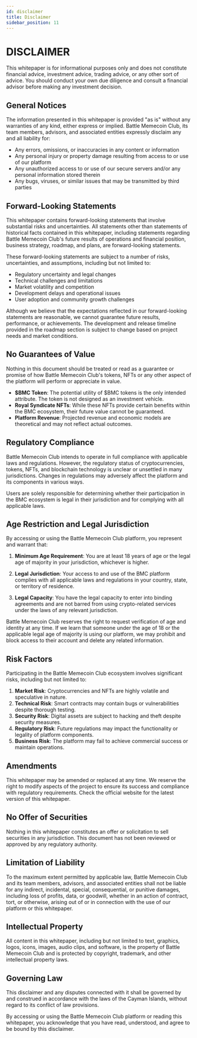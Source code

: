 ```yaml
---
id: disclaimer
title: Disclaimer
sidebar_position: 11
---
```


# DISCLAIMER

This whitepaper is for informational purposes only and does not constitute financial advice, investment advice, trading advice, or any other sort of advice. You should conduct your own due diligence and consult a financial advisor before making any investment decision.

## General Notices

The information presented in this whitepaper is provided "as is" without any warranties of any kind, either express or implied. Battle Memecoin Club, its team members, advisors, and associated entities expressly disclaim any and all liability for:

- Any errors, omissions, or inaccuracies in any content or information
- Any personal injury or property damage resulting from access to or use of our platform
- Any unauthorized access to or use of our secure servers and/or any personal information stored therein
- Any bugs, viruses, or similar issues that may be transmitted by third parties

## Forward-Looking Statements

This whitepaper contains forward-looking statements that involve substantial risks and uncertainties. All statements other than statements of historical facts contained in this whitepaper, including statements regarding Battle Memecoin Club's future results of operations and financial position, business strategy, roadmap, and plans, are forward-looking statements.

These forward-looking statements are subject to a number of risks, uncertainties, and assumptions, including but not limited to:

- Regulatory uncertainty and legal changes
- Technical challenges and limitations
- Market volatility and competition
- Development delays and operational issues
- User adoption and community growth challenges

Although we believe that the expectations reflected in our forward-looking statements are reasonable, we cannot guarantee future results, performance, or achievements. The development and release timeline provided in the roadmap section is subject to change based on project needs and market conditions.

## No Guarantees of Value

Nothing in this document should be treated or read as a guarantee or promise of how Battle Memecoin Club's tokens, NFTs or any other aspect of the platform will perform or appreciate in value.

- **$BMC Token**: The potential utility of $BMC tokens is the only intended attribute. The token is not designed as an investment vehicle.
- **Royal Syndicate NFTs**: While these NFTs provide certain benefits within the BMC ecosystem, their future value cannot be guaranteed.
- **Platform Revenue**: Projected revenue and economic models are theoretical and may not reflect actual outcomes.

## Regulatory Compliance

Battle Memecoin Club intends to operate in full compliance with applicable laws and regulations. However, the regulatory status of cryptocurrencies, tokens, NFTs, and blockchain technology is unclear or unsettled in many jurisdictions. Changes in regulations may adversely affect the platform and its components in various ways.

Users are solely responsible for determining whether their participation in the BMC ecosystem is legal in their jurisdiction and for complying with all applicable laws.

## Age Restriction and Legal Jurisdiction

By accessing or using the Battle Memecoin Club platform, you represent and warrant that:

1. **Minimum Age Requirement**: You are at least 18 years of age or the legal age of majority in your jurisdiction, whichever is higher.

2. **Legal Jurisdiction**: Your access to and use of the BMC platform complies with all applicable laws and regulations in your country, state, or territory of residence.

3. **Legal Capacity**: You have the legal capacity to enter into binding agreements and are not barred from using crypto-related services under the laws of any relevant jurisdiction.

Battle Memecoin Club reserves the right to request verification of age and identity at any time. If we learn that someone under the age of 18 or the applicable legal age of majority is using our platform, we may prohibit and block access to their account and delete any related information.

## Risk Factors

Participating in the Battle Memecoin Club ecosystem involves significant risks, including but not limited to:

1. **Market Risk**: Cryptocurrencies and NFTs are highly volatile and speculative in nature.
2. **Technical Risk**: Smart contracts may contain bugs or vulnerabilities despite thorough testing.
3. **Security Risk**: Digital assets are subject to hacking and theft despite security measures.
4. **Regulatory Risk**: Future regulations may impact the functionality or legality of platform components.
5. **Business Risk**: The platform may fail to achieve commercial success or maintain operations.

## Amendments

This whitepaper may be amended or replaced at any time. We reserve the right to modify aspects of the project to ensure its success and compliance with regulatory requirements. Check the official website for the latest version of this whitepaper.

## No Offer of Securities

Nothing in this whitepaper constitutes an offer or solicitation to sell securities in any jurisdiction. This document has not been reviewed or approved by any regulatory authority.

## Limitation of Liability

To the maximum extent permitted by applicable law, Battle Memecoin Club and its team members, advisors, and associated entities shall not be liable for any indirect, incidental, special, consequential, or punitive damages, including loss of profits, data, or goodwill, whether in an action of contract, tort, or otherwise, arising out of or in connection with the use of our platform or this whitepaper.

## Intellectual Property

All content in this whitepaper, including but not limited to text, graphics, logos, icons, images, audio clips, and software, is the property of Battle Memecoin Club and is protected by copyright, trademark, and other intellectual property laws.

## Governing Law

This disclaimer and any disputes connected with it shall be governed by and construed in accordance with the laws of the Cayman Islands, without regard to its conflict of law provisions.

By accessing or using the Battle Memecoin Club platform or reading this whitepaper, you acknowledge that you have read, understood, and agree to be bound by this disclaimer. 